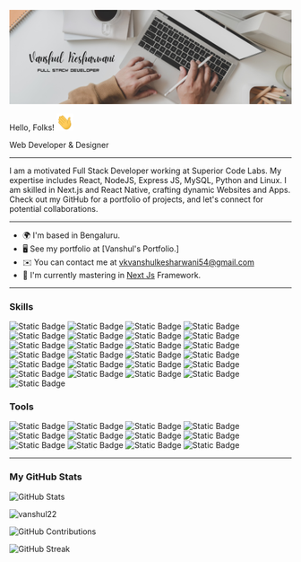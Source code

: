 [![Header](https://raw.githubusercontent.com/vanshul22/vanshul22/master/readme_header.png "Header")](https://github.com/vanshul22/Vanshul22/)

Hello, Folks! <img src="https://raw.githubusercontent.com/vanshul22/vanshul22/master/wave.gif" width="30px" height="30px" />

Web Developer & Designer

------------------------

I am a motivated Full Stack Developer working at Superior Code Labs. 
My expertise includes React, NodeJS, Express JS, MySQL, Python and Linux. 
I am skilled in Next.js and React Native, crafting dynamic Websites and Apps. 
Check out my GitHub for a portfolio of projects, and let's connect for potential collaborations.

-------------------------

* 🌍  I'm based in Bengaluru.
* 🖥️  See my portfolio at [Vanshul's Portfolio.]
* ✉️  You can contact me at [vkvanshulkesharwani54@gmail.com](mailto:vkvanshulkesharwani54@gmail.com)
* 🧠  I'm currently mastering in [Next Js](https://nextjs.org/) Framework.

-------------------------

### Skills
![Static Badge](https://img.shields.io/badge/MERN%20STACK-8A2BE2?style=for-the-badge&logo=react&logoColor=white)
![Static Badge](https://img.shields.io/badge/MICRO%20SERVICES-8A2BE2?style=for-the-badge&logo=miro&logoColor=white)
![Static Badge](https://img.shields.io/badge/NEXT%20JS-8A2BE2?style=for-the-badge&logo=nextdotjs&logoColor=white)
![Static Badge](https://img.shields.io/badge/REACT%20JS-8A2BE2?style=for-the-badge&logo=react&logoColor=white)
![Static Badge](https://img.shields.io/badge/NODE%20JS-8A2BE2?style=for-the-badge&logo=nodedotjs&logoColor=white)
![Static Badge](https://img.shields.io/badge/EXPRESS%20JS-8A2BE2?style=for-the-badge&logo=express&logoColor=white)
![Static Badge](https://img.shields.io/badge/PYTHON-8A2BE2?style=for-the-badge&logo=python&logoColor=white)
![Static Badge](https://img.shields.io/badge/TYPESCRIPT-8A2BE2?style=for-the-badge&logo=typescript&logoColor=white)
![Static Badge](https://img.shields.io/badge/DJANGO-8A2BE2?style=for-the-badge&logo=django&logoColor=white)
![Static Badge](https://img.shields.io/badge/REACT%20NATIVE-8A2BE2?style=for-the-badge&logo=knative&logoColor=white)
![Static Badge](https://img.shields.io/badge/JQUERY-8A2BE2?style=for-the-badge&logo=jquery&logoColor=white)
![Static Badge](https://img.shields.io/badge/BOOTSTRAP-8A2BE2?style=for-the-badge&logo=bootstrap&logoColor=white)
![Static Badge](https://img.shields.io/badge/TAILWIND%20CSS-8A2BE2?style=for-the-badge&logo=tailwindcss&logoColor=white)
![Static Badge](https://img.shields.io/badge/MATERIAL%20UI-8A2BE2?style=for-the-badge&logo=materialdesign&logoColor=white)
![Static Badge](https://img.shields.io/badge/SHAD%20CN-8A2BE2?style=for-the-badge&logo=shadow&logoColor=white)
![Static Badge](https://img.shields.io/badge/ZUSTAND-8A2BE2?style=for-the-badge&logo=zerply&logoColor=white)
![Static Badge](https://img.shields.io/badge/ZOD-8A2BE2?style=for-the-badge&logo=zod&logoColor=white)
![Static Badge](https://img.shields.io/badge/OAUTH-8A2BE2?style=for-the-badge&logo=auth0&logoColor=white)
![Static Badge](https://img.shields.io/badge/CSR%20SSR%20SSG%20ISR-8A2BE2?style=for-the-badge&logo=spreaker&logoColor=white)
![Static Badge](https://img.shields.io/badge/NEXT%20AUTH-8A2BE2?style=for-the-badge&logo=nextdotjs&logoColor=white)
![Static Badge](https://img.shields.io/badge/LLM-8A2BE2?style=for-the-badge&logo=llvm&logoColor=white)
![Static Badge](https://img.shields.io/badge/ORM'S-8A2BE2?style=for-the-badge&logo=origin&logoColor=white)
![Static Badge](https://img.shields.io/badge/GraphQL-8A2BE2?style=for-the-badge&logo=graphql&logoColor=white)
![Static Badge](https://img.shields.io/badge/Bun-8A2BE2?style=for-the-badge&logo=bun&logoColor=white)
![Static Badge](https://img.shields.io/badge/Elysia%20JS-8A2BE2?style=for-the-badge&logo=lydia&logoColor=white)

### Tools
![Static Badge](https://img.shields.io/badge/HEADLESS%20UI-8A2BE2?style=for-the-badge&logo=headlessui&logoColor=white)
![Static Badge](https://img.shields.io/badge/FIGMA-8A2BE2?style=for-the-badge&logo=figma&logoColor=white)
![Static Badge](https://img.shields.io/badge/SANITY%20CMS-8A2BE2?style=for-the-badge&logo=sanity&logoColor=white)
![Static Badge](https://img.shields.io/badge/APP%20WRITE%20CLOUD-8A2BE2?style=for-the-badge&logo=appwrite&logoColor=white)
![Static Badge](https://img.shields.io/badge/FIREBASE%20&%20FIRESTORE-8A2BE2?style=for-the-badge&logo=firebase&logoColor=white)
![Static Badge](https://img.shields.io/badge/FIREBASE%20HOOKS-8A2BE2?style=for-the-badge&logo=firebase&logoColor=white)
![Static Badge](https://img.shields.io/badge/CLERK%20AUTH-8A2BE2?style=for-the-badge&logo=clerk&logoColor=white)
![Static Badge](https://img.shields.io/badge/EXPO%20APP-8A2BE2?style=for-the-badge&logo=expo&logoColor=white)
![Static Badge](https://img.shields.io/badge/AWS%20(EC2,VPC,S3,Jump%20Server)-8A2BE2?style=for-the-badge&logo=aws%20lambda&logoColor=white)
![Static Badge](https://img.shields.io/badge/Docker-8A2BE2?style=for-the-badge&logo=docker&logoColor=white)
![Static Badge](https://img.shields.io/badge/Kubernetes-8A2BE2?style=for-the-badge&logo=kubernetes&logoColor=white)
![Static Badge](https://img.shields.io/badge/CI/CD-8A2BE2?style=for-the-badge&logo=gocd&logoColor=white)

-------------------------

### My GitHub Stats
![GitHub Stats](https://img.shields.io/github/followers/vanshul22?label=Followers&style=social)

<p align="left"> <img src="https://komarev.com/ghpvc/?username=vanshul22&label=Profile%20views&color=0e75b6&style=flat" alt="vanshul22" /> </p>

![GitHub Contributions](https://img.shields.io/github/commit-activity/w/vanshul22/vanshul22?label=Contributions)


![GitHub Streak](https://github-readme-streak-stats.herokuapp.com/?user=vanshul22&theme=whatsapp-dark)
